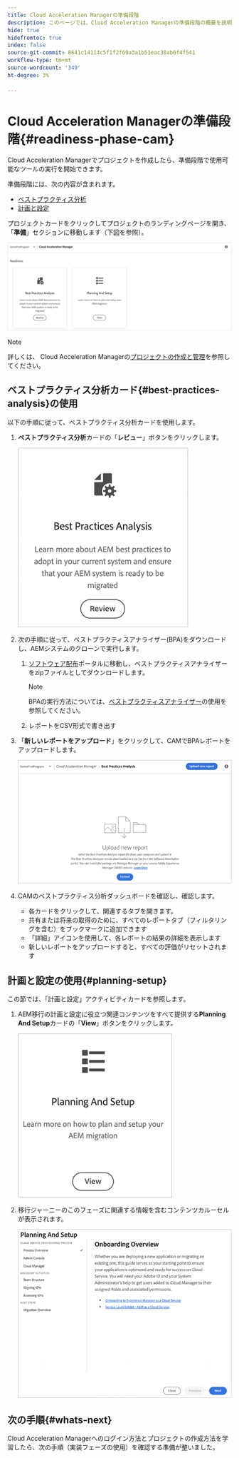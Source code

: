 ```yaml
---
title: Cloud Acceleration Managerの準備段階
description: このページでは、Cloud Acceleration Managerの準備段階の概要を説明します。
hide: true
hidefromtoc: true
index: false
source-git-commit: 8641c14114c5f1f2f69a3a1b51eac38ab6f4f541
workflow-type: tm+mt
source-wordcount: '349'
ht-degree: 3%

---
```



# Cloud Acceleration Managerの準備段階{#readiness-phase-cam}

Cloud Acceleration Managerでプロジェクトを作成したら、準備段階で使用可能なツールの実行を開始できます。

準備段階には、次の内容が含まれます。

* [ベストプラクティス分析](#best-practices-analysis)
* [計画と設定](#planning-setup)

プロジェクトカードをクリックしてプロジェクトのランディングページを開き、「**準備**」セクションに移動します（下図を参照）。

![画像](/help/move-to-cloud-service/cloud-acceleration-manager/assets/readiness-1.png)

>[!NOTE]
>詳しくは、 Cloud Acceleration Managerの[プロジェクトの作成と管理](/help/move-to-cloud-service/cloud-acceleration-manager/using-cam/getting-started-cam.md)を参照してください。

## ベストプラクティス分析カード{#best-practices-analysis}の使用

以下の手順に従って、ベストプラクティス分析カードを使用します。

1. **ベストプラクティス分析**&#x200B;カードの「**レビュー**」ボタンをクリックします。

   ![画像](/help/move-to-cloud-service/cloud-acceleration-manager/assets/readiness-2.png)

1. 次の手順に従って、ベストプラクティスアナライザー(BPA)をダウンロードし、AEMシステムのクローンで実行します。

   1. [ソフトウェア配布](https://experience.adobe.com/#/downloads/content/software-distribution/en/aemcloud.html)ポータルに移動し、ベストプラクティスアナライザーをzipファイルとしてダウンロードします。

      >[!NOTE]
      >BPAの実行方法については、[ベストプラクティスアナライザー](https://experienceleague.adobe.com/docs/experience-manager-cloud-service/moving/cloud-migration/best-practices-analyzer/using-best-practices-analyzer.html?lang=en#imp-considerations)の使用を参照してください。

   1. レポートをCSV形式で書き出す

1. 「**新しいレポートをアップロード**」をクリックして、CAMでBPAレポートをアップロードします。

   ![画像](/help/move-to-cloud-service/cloud-acceleration-manager/assets/readiness-3.png)

1. CAMのベストプラクティス分析ダッシュボードを確認し、確認します。

   * 各カードをクリックして、関連するタブを開きます。
   * 共有または将来の取得のために、すべてのレポートタブ（フィルタリングを含む）をブックマークに追加できます
   * 「詳細」アイコンを使用して、各レポートの結果の詳細を表示します
   * 新しいレポートをアップロードすると、すべての評価がリセットされます

## 計画と設定の使用{#planning-setup}

この節では、「計画と設定」アクティビティカードを参照します。

1. AEM移行の計画と設定に役立つ関連コンテンツをすべて提供する&#x200B;**Planning And Setup**&#x200B;カードの「**View**」ボタンをクリックします。

   ![画像](/help/move-to-cloud-service/cloud-acceleration-manager/assets/readiness-4.png)

1. 移行ジャーニーのこのフェーズに関連する情報を含むコンテンツカルーセルが表示されます。

   ![画像](/help/move-to-cloud-service/cloud-acceleration-manager/assets/readiness-5.png)

## 次の手順{#whats-next}

Cloud Acceleration Managerへのログイン方法とプロジェクトの作成方法を学習したら、次の手順（実装フェーズの使用）を確認する準備が整いました。


